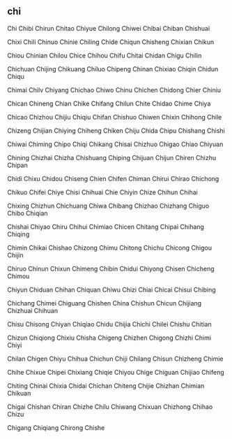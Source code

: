chi
---

Chi Chibi Chirun Chitao Chiyue Chilong Chiwei Chibai Chiban Chishuai

Chixi Chili Chinuo Chinie Chiling Chide Chiqun Chisheng Chixian Chikun

Chiou Chinian Chilou Chice Chihou Chifu Chitai Chidan Chigu Chilin

Chichuan Chijing Chikuang Chiluo Chipeng Chinan Chixiao Chiqin Chidun Chiqu

Chimai Chilv Chiyang Chichao Chiwo Chinu Chichen Chidong Chier Chiniu

Chican Chineng Chian Chike Chifang Chilun Chite Chidao Chime Chiya

Chicao Chizhou Chijiu Chiqiu Chifan Chishuo Chiwen Chixin Chihong Chile

Chizeng Chijian Chiying Chiheng Chiken Chiju Chida Chipu Chishang Chishi

Chiwai Chiming Chipo Chiqi Chikang Chisai Chizhuo Chigao Chiao Chiyuan

Chining Chizhai Chizha Chishuang Chiping Chijuan Chijun Chiren Chizhu Chipan

Chidi Chixu Chidou Chiseng Chien Chifen Chiman Chirui Chirao Chichong

Chikuo Chifei Chiye Chisi Chihuai Chie Chiyin Chize Chihun Chihai

Chixing Chizhun Chichuang Chiwa Chibang Chizhao Chizhang Chiguo Chibo   Chiqian

Chishai Chiyao Chiru Chihui Chimiao Chicen Chitang Chipai Chihang Chiqing

Chimin Chikai Chishao Chizong Chimu Chitong Chichu Chicong Chigou Chijin

Chiruo Chinun Chixun Chimeng Chibin Chidui Chiyong Chisen Chicheng Chimou

Chiyun Chiduan Chihan Chiquan Chiwu Chizi Chiai Chicai Chisui Chibing

Chichang Chimei Chiguang Chishen China Chishun Chicun Chijiang Chizhuai Chihuan

Chisu Chisong Chiyan Chiqiao Chidu Chijia Chichi Chilei Chishu Chitian

Chizun Chiqiong Chixiu Chisha Chigeng Chizhen Chigong Chizhi Chimi Chiyi

Chilan Chigen Chiyu Chihua Chichun Chiji Chilang Chisun Chizheng Chimie

Chihe Chixue Chipei Chixiang Chiqie Chiyou Chige Chiguan Chijiao Chifeng

Chiting Chinai Chixia Chidai Chichan Chiteng Chijie Chizhan Chimian Chikuan

Chigai Chishan Chiran Chizhe Chilu Chiwang Chixuan Chizhong Chihao Chizu

Chigang Chiqiang Chirong Chishe 